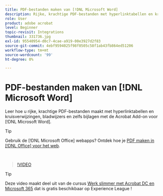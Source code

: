 ```yaml
---
title: PDF-bestanden maken van [!DNL Microsoft Word]
description: Rijke, krachtige PDF-bestanden met hyperlinktabellen en kruisverwijzingen, bladwijzers en zelfs bijlagen zijn eenvoudig te maken met de Acrobat Add-on voor [!DNL Microsoft Word]
role: User
product: adobe acrobat
level: Beginner
topic-revisit: Integrations
thumbnail: 331736.jpg
exl-id: 95540954-d0c7-4cae-a919-00e3927d2f83
source-git-commit: 4ebf9594025f98f0505c58f1ab43fb864ed51206
workflow-type: tm+mt
source-wordcount: '99'
ht-degree: 0%

---
```


# PDF-bestanden maken van [!DNL Microsoft Word]

Leer hoe u rijke, krachtige PDF-bestanden maakt met hyperlinktabellen en kruisverwijzingen, bladwijzers en zelfs bijlagen met de Acrobat Add-on voor [!DNL Microsoft Word].

>[!TIP]
>
>Gebruik de [!DNL Microsoft Office] webapps? Ontdek hoe je [PDF maken in [!DNL Office] voor het web](../integrate/createofficeweb.md).

<br>

>[!VIDEO](https://video.tv.adobe.com/v/331736?quality=12&learn=on&hidetitle=true)

>[!TIP]
>
>Deze video maakt deel uit van de cursus [Werk slimmer met Acrobat DC en Microsoft 365](https://experienceleague.adobe.com/?recommended=Acrobat-U-1-2021.microsoft365) dat is gratis beschikbaar op Experience League !